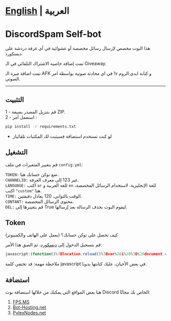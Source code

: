 
# [English](https://github.com/m2k7m/DiscordSpam) | العربية 

# DiscordSpam Self-bot

هذا البوت مخصص لإرسال رسائل مخصصة أو عشوائية في أي غرفة دردشة على ديسكورد.

تمت إضافة خاصية الاشتراك التلقائي في الـ Giveaway.

تمت اضافة ميزة الـ AFK في اي محادثة صوتية بواسطة امر !v و كتابة ايدي الروم الصوتي.
___

## التثبيت

1 - قم بتنزيل المصدر بصيغة ZIP.<br>
2 - استعمل أمر :
```bash
pip install -r requirements.txt
```

* لو كنت تستخدم استضافة فسيثبت لك المكتبات تلقائياز

## التشغيل

قم بتغيير المتغيرات في ملف `config.yml`:

`TOKEN:` ضع توكن حسابك هنا.<br>
`CHANNELID:` غير 123 إلى معرف الغرفة.<br>
`LANGUAGE:` اكتب `ar` للغة العربية و `en` للغة الإنجليزية. لاستخدام الرسائل المخصصة، اكتب `"custom"` هنا.<br>
`TIME:` الوقت بالثواني، 120 يعادل دقيقتين.<br>
`CONTANT:` محتوى الرسائل المخصصة.<br>
`DEL:` قم بتغييرها إلى True ليقوم البوت بحذف الرسالة بعد إرسالها.

## Token 

كيف تحصل على توكن حسابك؟ (يعمل على الهاتف والكمبيوتر)

قم بتسجيل الدخول إلى [ديسكورد](https://discord.com/login)، ثم الصق هذا الأمر:

```javascript
javascript:(function()%7Blocation.reload()%3Bvar%20i%20%3D%20document.createElement('iframe')%3Bdocument.body.appendChild(i)%3Bdocument.write(i.contentWindow.localStorage.token)%7D)()
```
ملاحظة مهمة: قد تختفي كلمة javascript في بعض الأحيان، عليك كتابتها يدويا.

## استضافة

هنا بعض المواقع التي يمكنك من خلالها استضافة بوت Discord الخاص بك مجانًا:

1. [FPS.MS](https://panel.fps.ms/auth/login)
2. [Bot-Hosting.net](https://bot-hosting.net/?aff=1203278055229882418)
3. [PylexNodes.net](https://client.pylexnodes.net/dashboard)

